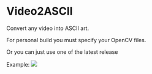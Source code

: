 # Video2ASCII
Convert any video into ASCII art.

For personal build you must specify your OpenCV files.

Or you can just use one of the latest release


Example:
![](https://github.com/R0uT3r52/Video2ASCII/blob/main/gif/haise.gif?raw=true)
